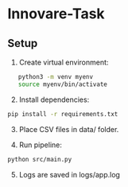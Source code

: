 # Innovare-Task

## Setup

1. Create virtual environment:

```bash
   python3 -m venv myenv
   source myenv/bin/activate
```
2. Install dependencies:
```bash
pip install -r requirements.txt 
```

3. Place CSV files in data/ folder.

4. Run pipeline:   
```bash
python src/main.py
```
5. Logs are saved in logs/app.log
